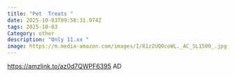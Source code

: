 ```yaml
---
title: "Pet  Treats "
date: 2025-10-03T09:58:31.974Z
tags: 2025-10-03
Category: other
description: "Only 11.xx "
image: https://m.media-amazon.com/images/I/81z2UQ0coWL._AC_SL1500_.jpg
---
```

https://amzlink.to/az0d7QWPF6395
AD